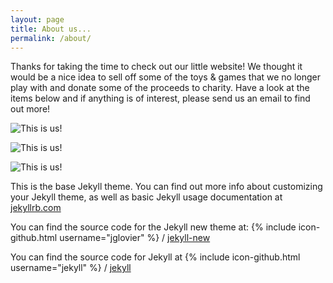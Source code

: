 ```yaml
---
layout: page
title: About us...
permalink: /about/
---
```


Thanks for taking the time to check out our little website! We thought it would be a nice idea to sell off some of the toys & games that we no longer play with and donate some of the proceeds to charity. Have a look at the items below and if anything is of interest, please send us an email to find out more!

![This is us!](http://www.ethanandtoby.com/images/dino.jpg)

![This is us!](http://www.ethanandtoby.com/images/IMG_0775.jpeg)

![This is us!](http://www.ethanandtoby.com/images/ET3.jpeg)

This is the base Jekyll theme. You can find out more info about customizing your Jekyll theme, as well as basic Jekyll usage documentation at [jekyllrb.com](http://jekyllrb.com/)

You can find the source code for the Jekyll new theme at:
{% include icon-github.html username="jglovier" %} /
[jekyll-new](https://github.com/jglovier/jekyll-new)

You can find the source code for Jekyll at
{% include icon-github.html username="jekyll" %} /
[jekyll](https://github.com/jekyll/jekyll)
